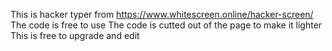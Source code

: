 This is hacker typer from https://www.whitescreen.online/hacker-screen/
The code is free to use
The code is cutted out of the page to make it lighter
This is free to upgrade and edit
